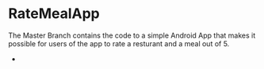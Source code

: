# RateMealApp

The Master Branch contains the code to a simple Android App that makes it possible for users of the app to rate a resturant and a meal out of 5. 

-
